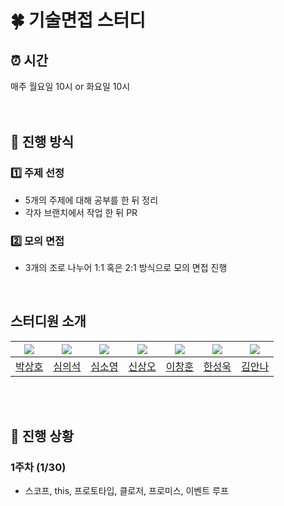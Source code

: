 # 🍀 기술면접 스터디
## ⏰ 시간
매주 월요일 10시 or 화요일 10시
<br />
<br />
<br />
## 🧾 진행 방식

### 1️⃣ 주제 선정
- 5개의 주제에 대해 공부를 한 뒤 정리
- 각자 브랜치에서 작업 한 뒤 PR
### 2️⃣ 모의 면접
- 3개의 조로 나누어 1:1 혹은 2:1 방식으로 모의 면접 진행

<br />

## 스터디원 소개

| <img src="https://avatars.githubusercontent.com/u/97100045?v=4"/> | <img src="https://avatars.githubusercontent.com/u/104304569?v=4"/> | <img src="https://avatars.githubusercontent.com/u/104320234?v=4"/> | <img src="https://avatars.githubusercontent.com/u/55952886?v=4"/> | <img src="https://avatars.githubusercontent.com/u/77476348?v=4"/> | <img src="https://avatars.githubusercontent.com/u/27681985?v=4"/> | <img src="https://avatars.githubusercontent.com/u/97003692?v=4"/> |
| :---------------------------------------------------------------: | :---------------------------------------------------------------: | :---------------------------------------------------------------: | :---------------------------------------------------------------: | :---------------------------------------------------------------: | :---------------------------------------------------------------: | :---------------------------------------------------------------: | 
| <a href="https://github.com/hopak-e">박상호</a> | <a href="https://github.com/shimeeuisuk">심의석</a> | <a href="https://github.com/so191925">심소영</a> | <a href="https://github.com/so0112">신상오</a> | <a href="https://github.com/anotheranotherhoon">이창훈</a> | <a href="https://github.com/StarryPro">한성욱</a> | <a href="https://github.com/Annakim219">김안나</a> |

<br />
<br />

## 🏃 진행 상황
### 1주차 (1/30)
- 스코프, this, 프로토타입, 클로저, 프로미스, 이벤트 루프
